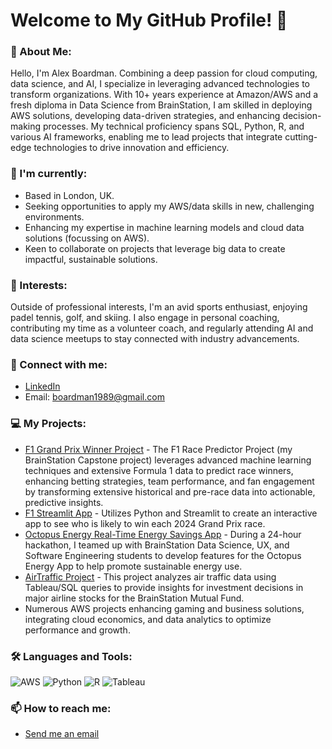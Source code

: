# Welcome to My GitHub Profile! 🌅

### 💫 About Me:
Hello, I'm Alex Boardman. Combining a deep passion for cloud computing, data science, and AI, I specialize in leveraging advanced technologies to transform organizations. With 10+ years experience at Amazon/AWS and a fresh diploma in Data Science from BrainStation, I am skilled in deploying AWS solutions, developing data-driven strategies, and enhancing decision-making processes. My technical proficiency spans SQL, Python, R, and various AI frameworks, enabling me to lead projects that integrate cutting-edge technologies to drive innovation and efficiency.

### 🌱 I'm currently:
- Based in London, UK.
- Seeking opportunities to apply my AWS/data skills in new, challenging environments.
- Enhancing my expertise in machine learning models and cloud data solutions (focussing on AWS).
- Keen to collaborate on projects that leverage big data to create impactful, sustainable solutions.

### 🎹 Interests:
Outside of professional interests, I'm an avid sports enthusiast, enjoying padel tennis, golf, and skiing. I also engage in personal coaching, contributing my time as a volunteer coach, and regularly attending AI and data science meetups to stay connected with industry advancements.

### 🔗 Connect with me:
- [LinkedIn](https://www.linkedin.com/in/alexboardman/)
- Email: boardman1989@gmail.com

### 💻 My Projects:

- [F1 Grand Prix Winner Project](https://github.com/Aboard89/f1_race_predictor) - The F1 Race Predictor Project (my BrainStation Capstone project) leverages advanced machine learning techniques and extensive Formula 1 data to predict race winners, enhancing betting strategies, team performance, and fan engagement by transforming extensive historical and pre-race data into actionable, predictive insights.
- [F1 Streamlit App](https://github.com/Aboard89/F1_Streamlit_App) - Utilizes Python and Streamlit to create an interactive app to see who is likely to win each 2024 Grand Prix race.
- [Octopus Energy Real-Time Energy Savings App](https://drive.google.com/file/d/1vsbu1SmvomaJEzHuaQZ9yIVozv-yw3sx/view?usp=sharing) - During a 24-hour hackathon, I teamed up with BrainStation Data Science, UX, and Software Engineering students to develop features for the Octopus Energy App to help promote sustainable energy use.
- [AirTraffic Project]([https://github.com/Aboard89/Tableau-Airline-Traffic-US-Private-Equity-Analysis]) - This project analyzes air traffic data using Tableau/SQL queries to provide insights for investment decisions in major airline stocks for the BrainStation Mutual Fund.
- Numerous AWS projects enhancing gaming and business solutions, integrating cloud economics, and data analytics to optimize performance and growth.

### 🛠️ Languages and Tools:
![AWS](https://img.shields.io/badge/AWS-232F3E?style=for-the-badge&logo=amazonaws&logoColor=white)
![Python](https://img.shields.io/badge/Python-3776AB?style=for-the-badge&logo=python&logoColor=white)
![R](https://img.shields.io/badge/R-276DC3?style=for-the-badge&logo=r&logoColor=white)
![Tableau](https://img.shields.io/badge/Tableau-E97627?style=for-the-badge&logo=tableau&logoColor=white)


### 📫 How to reach me:
- [Send me an email](mailto:boardman1989@gmail.com)
